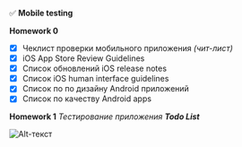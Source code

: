 :white_check_mark: __Mobile testing__

__Homework 0__
- [X] Чеклист проверки мобильного приложения *(чит-лист)*
- [X] iOS App Store Review Guidelines
- [X] Cписок обновлений iOS release notes
- [X] Список iOS human interface guidelines
- [X] Список по по дизайну Android приложений
- [X] Список по качеству Android apps

__Homework 1__ *Тестирование приложения __Todo List__*

![Alt-текст](https://ibb.co/jgWnzLG "TodoList")

